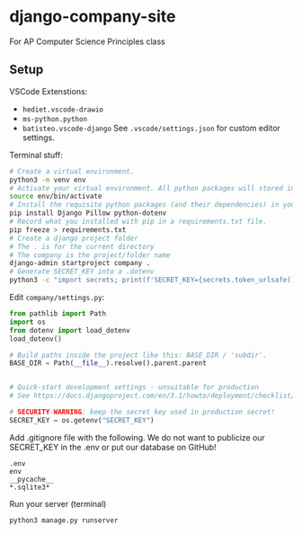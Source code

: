 # django-company-site
For AP Computer Science Principles class

## Setup
VSCode Extenstions: 
* ```hediet.vscode-drawio```
* ```ms-python.python```
* ```batisteo.vscode-django```
See ```.vscode/settings.json``` for custom editor settings.

Terminal stuff:
```bash
# Create a virtual environment.
python3 -m venv env
# Activate your virtual environment. All python packages will stored in env.
source env/bin/activate
# Install the requisite python packages (and their dependencies) in your virtual environment.
pip install Django Pillow python-dotenv
# Record what you installed with pip in a requirements.txt file.
pip freeze > requirements.txt
# Create a django project folder
# The . is for the current directory
# The company is the project/folder name
django-admin startproject company . 
# Generate SECRET_KEY into a .dotenv
python3 -c "import secrets; print(f'SECRET_KEY={secrets.token_urlsafe()}')" > .env
```

Edit ```company/settings.py```:
```python
from pathlib import Path
import os
from dotenv import load_dotenv
load_dotenv()

# Build paths inside the project like this: BASE_DIR / 'subdir'.
BASE_DIR = Path(__file__).resolve().parent.parent


# Quick-start development settings - unsuitable for production
# See https://docs.djangoproject.com/en/3.1/howto/deployment/checklist/

# SECURITY WARNING: keep the secret key used in production secret!
SECRET_KEY = os.getenv("SECRET_KEY")
```

Add .gitignore file with the following. We do not want to publicize our SECRET_KEY in the .env or put our database on GitHub!
```
.env
env
__pycache__
*.sqlite3*
```

Run your server (terminal)
```bash
python3 manage.py runserver
```